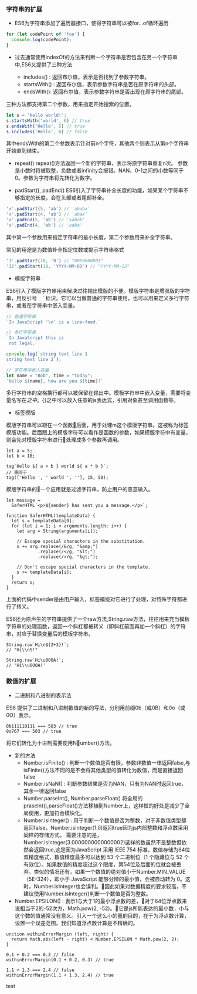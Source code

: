 ### 字符串的扩展

* ES6为字符串添加了遍历器接口，使得字符串可以被for...of循环遍历
```javascript
for (let codePoint of 'foo') {
  console.log(codePoint);
}
```

* 过去通常使用indexOf的方法来判断一个字符串是否包含在另一个字符串中,ES6又提供了三种方法
  
  * includes() : 返回布尔值，表示是否找到了参数字符串。
  * startsWith() : 返回布尔值，表示参数字符串是否在原字符串的头部。
  * endsWith(): 返回布尔值，表示参数字符串是否出现在原字符串的尾部。

三种方法都支持第二个参数，用来指定开始搜索的位置。
```javascript
let s = 'Hello world!';
s.startsWith('world', 6) // true
s.endsWith('Hello', 5) // true
s.includes('Hello', 6) // false
```
其中endsWith的第二个参数表示针对前n个字符，其他两个则表示从第n个字符串开始直到结束。

* repeat()
repeat()方法返回一个新的字符串，表示将原字符串重复n次。
参数是小数时将被取整，负数或者infinity会报错。NAN、0-1之间的小数等同于0。参数为字符串将先转化为数字。

* padStart(), padEnd()
ES6引入了字符串补全长度的功能，如果某个字符串不够指定的长度，会在头部或者尾部补全。
```javascript
'x'.padStart(5, 'ab') // 'ababx'
'x'.padStart(4, 'ab') // 'abax'
'x'.padEnd(5, 'ab') // 'xabab'
'x'.padEnd(4, 'ab') // 'xaba'
```
其中第一个参数用来指定字符串的最小长度，第二个参数用来补全字符串。

常见的用途是为数值补全指定位数或提示字符串格式
```javascript
'1'.padStart(10, '0') // "0000000001"
'12'.padStart(10, 'YYYY-MM-DD') // "YYYY-MM-12"
```

* 模版字符串

ES6引入了模版字符串用来解决过往输出模版的不便。模版字符串是增强版的字符串，用反引号 ` ` ` 标识。它可以当做普通的字符串使用，也可以用来定义多行字符串，或者在字符串中嵌入变量。
```javascript
// 普通字符串
`In JavaScript '\n' is a line-feed.`

// 多行字符串
`In JavaScript this is
 not legal.`

console.log(`string text line 1
string text line 2`);

// 字符串中嵌入变量
let name = "Bob", time = "today";
`Hello ${name}, how are you ${time}?`
```
多行字符串的空格换行都可以被保留在输出中。模板字符串中嵌入变量，需要将变量名写在${}之中。${}之中可以放入任意的js表达式，引用对象甚至调用函数等。

* 标签模版

模版字符串可以跟在一个函数后面，用于处理m这个模版字符串。这被称为标签模版功能。后面跟上的模版字符可以看作是函数的参数，如果模版字符中有变量，则会先对模版字符串进行处理成多个参数再调用。

```
let a = 5;
let b = 10;

tag`Hello ${ a + b } world ${ a * b }`;
// 等同于
tag(['Hello ', ' world ', ''], 15, 50);
```
模版字符串的一个应用就是过滤字符串，防止用户的恶意输入。 
```
let message =
  SaferHTML`<p>${sender} has sent you a message.</p>`;

function SaferHTML(templateData) {
  let s = templateData[0];
  for (let i = 1; i < arguments.length; i++) {
    let arg = String(arguments[i]);

    // Escape special characters in the substitution.
    s += arg.replace(/&/g, "&amp;")
            .replace(/</g, "&lt;")
            .replace(/>/g, "&gt;");

    // Don't escape special characters in the template.
    s += templateData[i];
  }
  return s;
}
```
上面的代码中sender是由用户输入，标签模版对它进行了处理，对特殊字符都进行了转义。

ES6还为原声生的字符串提供了一个raw方法,String.raw方法，往往用来充当模板字符串的处理函数，返回一个斜杠都被转义（即斜杠前面再加一个斜杠）的字符串，对应于替换变量后的模板字符串。
```
String.raw`Hi\n${2+3}!`;
// "Hi\\n5!"

String.raw`Hi\u000A!`;
// 'Hi\\u000A!'
```

### 数值的扩展

* 二进制和八进制的表示法

ES6 提供了二进制和八进制数值的新的写法，分别用前缀0b（或0B）和0o（或0O）表示。
```
0b111110111 === 503 // true
0o767 === 503 // true
```
将它们转化为十进制需要使用Number()方法。

* 新的方法
  * Number.isFinite() : 判断一个数值是否有限，参数非数值一律返回false,与isFinite()方法不同的是不会将其他类型的值转化为数值，而是直接返回false
  * Number.isNaN() : 判断参数结果是否为NAN，只有为NAN时返回true，其余一律返回false
  * Number.parseInt(), Number.parseFloat() 将全局的praseInt(),parseFloat()方法移植到Number上，这样做的好处是减少了全局使用，更加符合模块化。
  * Number.isInteger() : 用于判断一个数值是否为整数，对于非数值类型都返回false，Number.isInteger(1.0)返回true因为js内部整数和浮点数采用同样的存储方式。
需要注意的是，Number.isInteger(3.0000000000000002)这样的数虽然不是整数但依然会返回true,这是因为JavaScript 采用 IEEE 754 标准，数值存储为64位双精度格式，数值精度最多可以达到 53 个二进制位（1 个隐藏位与 52 个有效位）。如果数值的精度超过这个限度，第54位及后面的位就会被丢弃。类似的情况还有，如果一个数值的绝对值小于Number.MIN_VALUE（5E-324），即小于 JavaScript 能够分辨的最小值，会被自动转为 0。这时，Number.isInteger也会误判。因此如果对数据精度的要求较高，不建议使用Number.isInteger()判断一个数值是否为整数。
* Number.EPSILON() : 表示1与大于1的最小浮点数的差，对于64位浮点数来说相当于2的-52次方，Math.pow(2, -52)。它是js所能表达的最小数，小与这个数的值通常没有意义。引入一个这么小的量的目的，在于为浮点数计算，设置一个误差范围。我们知道浮点数计算是不精确的。
```
unction withinErrorMargin (left, right) {
  return Math.abs(left - right) < Number.EPSILON * Math.pow(2, 2);
}

0.1 + 0.2 === 0.3 // false
withinErrorMargin(0.1 + 0.2, 0.3) // true

1.1 + 1.3 === 2.4 // false
withinErrorMargin(1.1 + 1.3, 2.4) // true
```
test